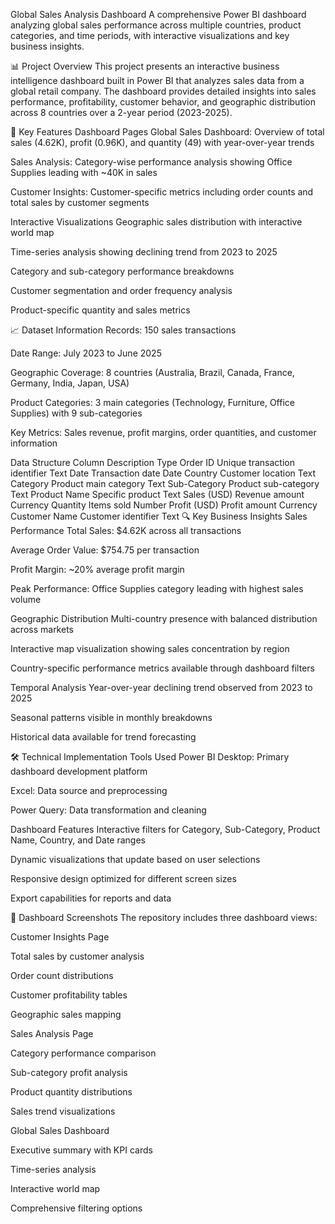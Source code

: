Global Sales Analysis Dashboard
A comprehensive Power BI dashboard analyzing global sales performance across multiple countries, product categories, and time periods, with interactive visualizations and key business insights.

📊 Project Overview
This project presents an interactive business intelligence dashboard built in Power BI that analyzes sales data from a global retail company. The dashboard provides detailed insights into sales performance, profitability, customer behavior, and geographic distribution across 8 countries over a 2-year period (2023-2025).

🎯 Key Features
Dashboard Pages
Global Sales Dashboard: Overview of total sales (4.62K), profit (0.96K), and quantity (49) with year-over-year trends

Sales Analysis: Category-wise performance analysis showing Office Supplies leading with ~40K in sales

Customer Insights: Customer-specific metrics including order counts and total sales by customer segments

Interactive Visualizations
Geographic sales distribution with interactive world map

Time-series analysis showing declining trend from 2023 to 2025

Category and sub-category performance breakdowns

Customer segmentation and order frequency analysis

Product-specific quantity and sales metrics

📈 Dataset Information
Records: 150 sales transactions

Date Range: July 2023 to June 2025

Geographic Coverage: 8 countries (Australia, Brazil, Canada, France, Germany, India, Japan, USA)

Product Categories: 3 main categories (Technology, Furniture, Office Supplies) with 9 sub-categories

Key Metrics: Sales revenue, profit margins, order quantities, and customer information

Data Structure
Column	Description	Type
Order ID	Unique transaction identifier	Text
Date	Transaction date	Date
Country	Customer location	Text
Category	Product main category	Text
Sub-Category	Product sub-category	Text
Product Name	Specific product	Text
Sales (USD)	Revenue amount	Currency
Quantity	Items sold	Number
Profit (USD)	Profit amount	Currency
Customer Name	Customer identifier	Text
🔍 Key Business Insights
Sales Performance
Total Sales: $4.62K across all transactions

Average Order Value: $754.75 per transaction

Profit Margin: ~20% average profit margin

Peak Performance: Office Supplies category leading with highest sales volume

Geographic Distribution
Multi-country presence with balanced distribution across markets

Interactive map visualization showing sales concentration by region

Country-specific performance metrics available through dashboard filters

Temporal Analysis
Year-over-year declining trend observed from 2023 to 2025

Seasonal patterns visible in monthly breakdowns

Historical data available for trend forecasting

🛠️ Technical Implementation
Tools Used
Power BI Desktop: Primary dashboard development platform

Excel: Data source and preprocessing

Power Query: Data transformation and cleaning

Dashboard Features
Interactive filters for Category, Sub-Category, Product Name, Country, and Date ranges

Dynamic visualizations that update based on user selections

Responsive design optimized for different screen sizes

Export capabilities for reports and data

📱 Dashboard Screenshots
The repository includes three dashboard views:

Customer Insights Page

Total sales by customer analysis

Order count distributions

Customer profitability tables

Geographic sales mapping

Sales Analysis Page

Category performance comparison

Sub-category profit analysis

Product quantity distributions

Sales trend visualizations

Global Sales Dashboard

Executive summary with KPI cards

Time-series analysis

Interactive world map

Comprehensive filtering options
